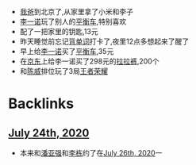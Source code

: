 - [我爸](<我爸.md>)到北京了,从家里拿了小米和李子
- [李一诺](<李一诺.md>)玩了别人的[平衡车](<平衡车.md>),特别喜欢
- 配了一把家里的钥匙,13元
- 昨天睡觉前忘记[背单词](<背单词.md>)打卡了,夜里12点多想起来了醒了
- 早上给[李一诺](<李一诺.md>)买了[平衡车](<平衡车.md>),35元
- 在[京东](<京东.md>)上给李一诺买了298元的[拉拉裤](<拉拉裤.md>),200个
- 和[陈威](<陈威.md>)排位玩了3局[王者荣耀](<王者荣耀.md>)

# Backlinks
## [July 24th, 2020](<July 24th, 2020.md>)
- 本来和[潘亚强](<潘亚强.md>)和[李栋](<李栋.md>)约了在[July 26th, 2020](<July 26th, 2020.md>)一

